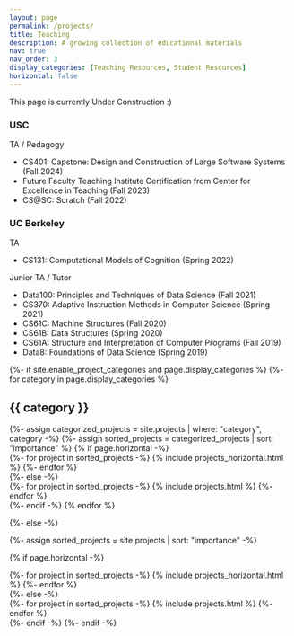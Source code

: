 ```yaml
---
layout: page
permalink: /projects/
title: Teaching
description: A growing collection of educational materials
nav: true
nav_order: 3
display_categories: [Teaching Resources, Student Resources]
horizontal: false
---
```


This page is currently Under Construction :) 

### USC

TA / Pedagogy

* CS401: Capstone: Design and Construction of Large Software Systems (Fall 2024)
* Future Faculty Teaching Institute Certification from Center for Excellence in Teaching (Fall 2023)
* CS@SC: Scratch (Fall 2022)

### UC Berkeley 

TA
* CS131: Computational Models of Cognition (Spring 2022)

Junior TA / Tutor
* Data100: Principles and Techniques of Data Science (Fall 2021)
* CS370:  Adaptive Instruction Methods in Computer Science (Spring 2021)
* CS61C: Machine Structures (Fall 2020)
* CS61B: Data Structures (Spring 2020)
* CS61A: Structure and Interpretation of Computer Programs (Fall 2019)
* Data8: Foundations of Data Science (Spring 2019)





<!-- pages/projects.md -->
<div class="projects">
{%- if site.enable_project_categories and page.display_categories %}
  <!-- Display categorized projects -->
  {%- for category in page.display_categories %}
  <h2 class="category">{{ category }}</h2>
  {%- assign categorized_projects = site.projects | where: "category", category -%}
  {%- assign sorted_projects = categorized_projects | sort: "importance" %}
  <!-- Generate cards for each project -->
  {% if page.horizontal -%}
  <div class="container">
    <div class="row row-cols-2">
    {%- for project in sorted_projects -%}
      {% include projects_horizontal.html %}
    {%- endfor %}
    </div>
  </div>
  {%- else -%}
  <div class="grid">
    {%- for project in sorted_projects -%}
      {% include projects.html %}
    {%- endfor %}
  </div>
  {%- endif -%}
  {% endfor %}

{%- else -%}
<!-- Display projects without categories -->
  {%- assign sorted_projects = site.projects | sort: "importance" -%}
  <!-- Generate cards for each project -->
  {% if page.horizontal -%}
  <div class="container">
    <div class="row row-cols-2">
    {%- for project in sorted_projects -%}
      {% include projects_horizontal.html %}
    {%- endfor %}
    </div>
  </div>
  {%- else -%}
  <div class="grid">
    {%- for project in sorted_projects -%}
      {% include projects.html %}
    {%- endfor %}
  </div>
  {%- endif -%}
{%- endif -%}
</div>

